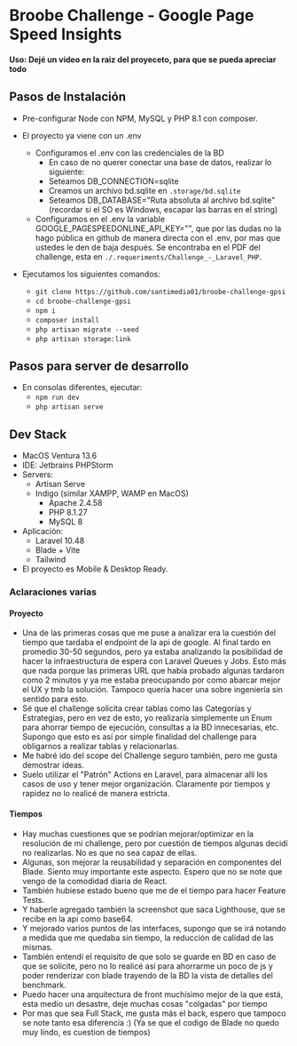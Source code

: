 # Broobe Challenge - Google Page Speed Insights
#### Uso: Dejé un video en la raiz del proyeceto, para que se pueda apreciar todo 
## Pasos de Instalación
- Pre-configurar Node con NPM, MySQL y PHP 8.1 con composer.
- El proyecto ya viene con un .env
  - Configuramos el .env con las credenciales de la BD
    - En caso de no querer conectar una base de datos, realizar lo siguiente:
    - Seteamos DB_CONNECTION=sqlite
    - Creamos un archivo bd.sqlite en `.storage/bd.sqlite`
    - Seteamos DB_DATABASE="Ruta absoluta al archivo bd.sqlite" (recordar si el SO es Windows, escapar las barras en el string)
  - Configuramos en el .env la variable GOOGLE_PAGESPEEDONLINE_API_KEY="", que por las dudas no la hago pública en github de manera directa con el .env, por mas que ustedes le den de baja después. Se encontraba en el PDF del challenge, esta en `./.requeriments/Challenge_-_Laravel_PHP`.

- Ejecutamos los siguientes comandos:
  - `git clone https://github.com/santimedia01/broobe-challenge-gpsi` 
  - `cd broobe-challenge-gpsi`
  - `npm i`
  - `composer install`
  - `php artisan migrate --seed`
  - `php artisan storage:link`

## Pasos para server de desarrollo
- En consolas diferentes, ejecutar:
  - `npm run dev`
  - `php artisan serve`

## Dev Stack
- MacOS Ventura 13.6
- IDE: Jetbrains PHPStorm
- Servers:
  - Artisan Serve
  - Indigo (similar XAMPP, WAMP en MacOS) 
    - Apache 2.4.58
    - PHP 8.1.27
    - MySQL 8
- Aplicación:
  - Laravel 10.48
  - Blade + Vite
  - Tailwind
- El proyecto es Mobile & Desktop Ready.

### Aclaraciones varias
#### Proyecto
- Una de las primeras cosas que me puse a analizar era la cuestión del tiempo que tardaba el endpoint de la api de google. Al final tardo en promedio 30-50 segundos, pero ya estaba analizando la posibilidad de hacer la infraestructura de espera con Laravel Queues y Jobs. Esto más que nada porque las primeras URL que había probado algunas tardaron como 2 minutos y ya me estaba preocupando por como abarcar mejor el UX y tmb la solución. Tampoco quería hacer una sobre ingeniería sin sentido para esto.
- Sé que el challenge solicita crear tablas como las Categorías y Estrategias, pero en vez de esto, yo realizaría simplemente un Enum para ahorrar tiempo de ejecución, consultas a la BD innecesarias, etc. Supongo que esto es así por simple finalidad del challenge para obligarnos a realizar tablas y relacionarlas.
- Me habré ido del scope del Challenge seguro también, pero me gusta demostrar ideas.
- Suelo utilizar el "Patrón" Actions en Laravel, para almacenar allí los casos de uso y tener mejor organización. Claramente por tiempos y rapidez no lo realicé de manera estricta.
#### Tiempos
- Hay muchas cuestiones que se podrían mejorar/optimizar en la resolución de mi challenge, pero por cuestión de tiempos algunas decidí no realizarlas. No es que no sea capaz de ellas.
- Algunas, son mejorar la reusabilidad y separación en componentes del Blade. Siento muy importante este aspecto. Espero que no se note que vengo de la comodidad diaria de React.
- También hubiese estado bueno que me de el tiempo para hacer Feature Tests.
- Y haberle agregado también la screenshot que saca Lighthouse, que se recibe en la api como base64.
- Y mejorado varios puntos de las interfaces, supongo que se irá notando a medida que me quedaba sin tiempo, la reducción de calidad de las mismas.
- También entendí el requisito de que solo se guarde en BD en caso de que se solicite, pero no lo realicé así para ahorrarme un poco de js y poder renderizar con blade trayendo de la BD la vista de detalles del benchmark.
- Puedo hacer una arquitectura de front muchísimo mejor de la que está, esta medio un desastre, deje muchas cosas "colgadas" por tiempo
- Por mas que sea Full Stack, me gusta más el back, espero que tampoco se note tanto esa diferencia :) (Ya se que el codigo de Blade no quedo muy lindo, es cuestion de tiempos)

